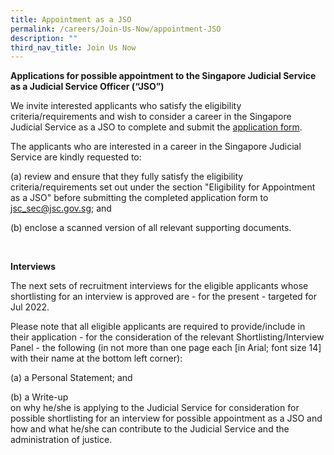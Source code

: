 ```yaml
---
title: Appointment as a JSO
permalink: /careers/Join-Us-Now/appointment-JSO
description: ""
third_nav_title: Join Us Now
---
```

**Applications for possible appointment to the Singapore Judicial Service as a Judicial Service Officer (“JSO”)**
         
We invite interested applicants who satisfy the eligibility criteria/requirements and wish to consider a career in the Singapore Judicial Service as a JSO to complete and submit the [application form](https://go.gov.sg/judicalserviceofficerapplicationform).

The applicants who are interested in a career in the Singapore Judicial Service are kindly requested to:

(a) review and ensure that they fully satisfy the eligibility criteria/requirements set out under the section "Eligibility for Appointment as a JSO" before submitting the completed application form to [jsc_sec@jsc.gov.sg](mailto:jsc_sec@jsc.gov.sg); and 
<br>

(b) enclose a scanned version of all relevant supporting documents. 

<br>

**Interviews**

The next sets of recruitment interviews for the eligible applicants whose shortlisting for an interview is approved are - for the present - targeted for Jul 2022.

Please note that all eligible applicants are required to provide/include in their application - for the consideration of the relevant Shortlisting/Interview Panel - the following (in not more than one page each [in Arial; font size 14] with their name at the bottom left corner):
<p>(a) a Personal Statement; and
	<br>
	
(b) a Write-up <br>
on why he/she is applying to the Judicial Service for consideration for possible shortlisting for an interview for possible appointment as a JSO and how and what he/she can contribute to the Judicial Service and the administration of justice.
